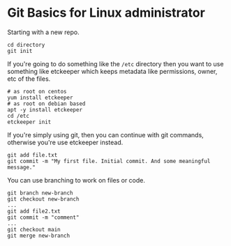 # Git Basics for Linux administrator

Starting with a new repo. 

```
cd directory
git init
```

If you're going to do something like the `/etc` directory then you want to use something like etckeeper which keeps metadata like permissions, owner, etc of the files.

```
# as root on centos
yum install etckeeper
# as root on debian based
apt -y install etckeeper
cd /etc
etckeeper init
```

If you're simply using git, then you can continue with git commands, otherwise you're use etckeeper instead.

```
git add file.txt
git commit -m "My first file. Initial commit. And some meaningful message."
```

You can use branching to work on files or code.

```
git branch new-branch
git checkout new-branch
...
git add file2.txt
git commit -m "comment"
...
git checkout main
git merge new-branch
```

